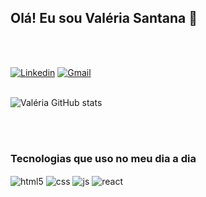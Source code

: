 ## Olá! Eu sou Valéria Santana 👋
<br> <br>


[![Linkedin](https://img.shields.io/badge/LinkedIn-0077B5?style=for-the-badge&logo=linkedin&logoColor=white)](https://www.linkedin.com/in/val%C3%A9ria-santana-574363184/)
[![Gmail](https://img.shields.io/badge/Gmail-D14836?style=for-the-badge&logo=gmail&logoColor=white)](mailto:valeria.violino16@gmail.com)
<br><br>


![Valéria  GitHub stats](https://github-readme-stats.vercel.app/api?username=ValeriaSantana26&show_icons=true&theme=synthwave)


<br><br>
### Tecnologias que uso no meu dia a dia 

<div>
<div style="display: inline_block">
  <img align="center" alt="html5" src="https://img.shields.io/badge/HTML5-E34F26?style=for-the-badge&logo=html5&logoColor=white" />
  <img align="center" alt="css" src="https://img.shields.io/badge/CSS3-1572B6?style=for-the-badge&logo=css3&logoColor=white" />
  <img align="center" alt="js" src="https://img.shields.io/badge/JavaScript-F7DF1E?style=for-the-badge&logo=javascript&logoColor=black" />
  <img align="center" alt="react" src="https://img.shields.io/badge/React-20232A?style=for-the-badge&logo=react&logoColor=61DAFB" />
  
</div><br/>
</div>
